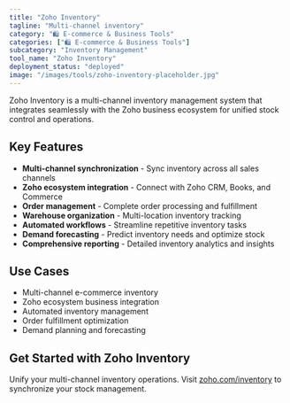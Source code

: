```yaml
---
title: "Zoho Inventory"
tagline: "Multi-channel inventory"
category: "🛍️ E-commerce & Business Tools"
categories: ["🛍️ E-commerce & Business Tools"]
subcategory: "Inventory Management"
tool_name: "Zoho Inventory"
deployment_status: "deployed"
image: "/images/tools/zoho-inventory-placeholder.jpg"
---
```

Zoho Inventory is a multi-channel inventory management system that integrates seamlessly with the Zoho business ecosystem for unified stock control and operations.

## Key Features

- **Multi-channel synchronization** - Sync inventory across all sales channels
- **Zoho ecosystem integration** - Connect with Zoho CRM, Books, and Commerce
- **Order management** - Complete order processing and fulfillment
- **Warehouse organization** - Multi-location inventory tracking
- **Automated workflows** - Streamline repetitive inventory tasks
- **Demand forecasting** - Predict inventory needs and optimize stock
- **Comprehensive reporting** - Detailed inventory analytics and insights

## Use Cases

- Multi-channel e-commerce inventory
- Zoho ecosystem business integration
- Automated inventory management
- Order fulfillment optimization
- Demand planning and forecasting

## Get Started with Zoho Inventory

Unify your multi-channel inventory operations. Visit [zoho.com/inventory](https://www.zoho.com/inventory) to synchronize your stock management.
